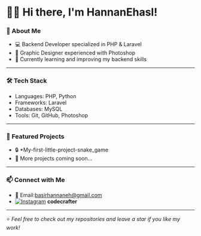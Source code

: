 # 👩‍💻 Hi there, I'm HannanEhasl!  

### 🚀 About Me
- 💻 Backend Developer specialized in PHP & Laravel  
- 🎨 Graphic Designer experienced with Photoshop  
- 🌱 Currently learning and improving my backend skills    

---

### 🛠️ Tech Stack
- Languages: PHP, Python  
- Frameworks: Laravel  
- Databases: MySQL  
- Tools: Git, GitHub, Photoshop  

---

### 🌟 Featured Projects
- 🔒 *My-first-little-project-snake_game  
- 📌 More projects coming soon...  

---

### 📫 Connect with Me
- 📧 Email:basirhannaneh@gmail.com   
- [![Instagram](https://img.shields.io/badge/Instagram-%23E4405F.svg?style=for-the-badge&logo=instagram&logoColor=white)](https://instagram.com/yourusername) __codecrafter__ 

---

⭐️ *Feel free to check out my repositories and leave a star if you like my work!*
